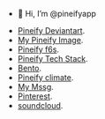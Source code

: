 - 👋 Hi, I’m @pineifyapp

<!---
pineifyapp/pineifyapp is a ✨ special ✨ repository because its `README.md` (this file) appears on your GitHub profile.
You can click the Preview link to take a look at your changes.
--->


- [Pineify Deviantart](https://www.deviantart.com/pineify/about).
- [My Pineify Image](https://www.deviantart.com/pineify/art/1197361311).
- [Pineify f6s](https://www.f6s.com/software/pineify).
- [Pineify Tech Stack](https://ramen.tools/@Pineify).
- [Bento](https://bento.me/pineify).
- [Pineify climate](https://climate.stripe.com/meWanu).
- [My Mssg](https://kjc6j.mssg.me/).
- [Pinterest](https://www.pinterest.com/pineifyapp/_profile/).
- [soundcloud](https://soundcloud.com/pineify).
